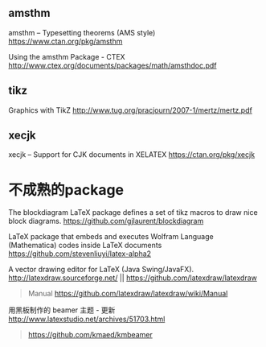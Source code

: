 
## amsthm

amsthm – Typesetting theorems (AMS style) https://www.ctan.org/pkg/amsthm

Using the amsthm Package - CTEX http://www.ctex.org/documents/packages/math/amsthdoc.pdf


## tikz

Graphics with TikZ http://www.tug.org/pracjourn/2007-1/mertz/mertz.pdf

## xecjk

xecjk – Support for CJK documents in XELATEX https://ctan.org/pkg/xecjk

# 不成熟的package

The blockdiagram LaTeX package defines a set of tikz macros to draw nice block diagrams. https://github.com/gjlaurent/blockdiagram

LaTeX package that embeds and executes Wolfram Language (Mathematica) codes inside LaTeX documents https://github.com/stevenliuyi/latex-alpha2

A vector drawing editor for LaTeX (Java Swing/JavaFX). http://latexdraw.sourceforge.net/ || https://github.com/latexdraw/latexdraw
> Manual https://github.com/latexdraw/latexdraw/wiki/Manual

用黑板制作的 beamer 主题 - 更新 http://www.latexstudio.net/archives/51703.html
> https://github.com/kmaed/kmbeamer
